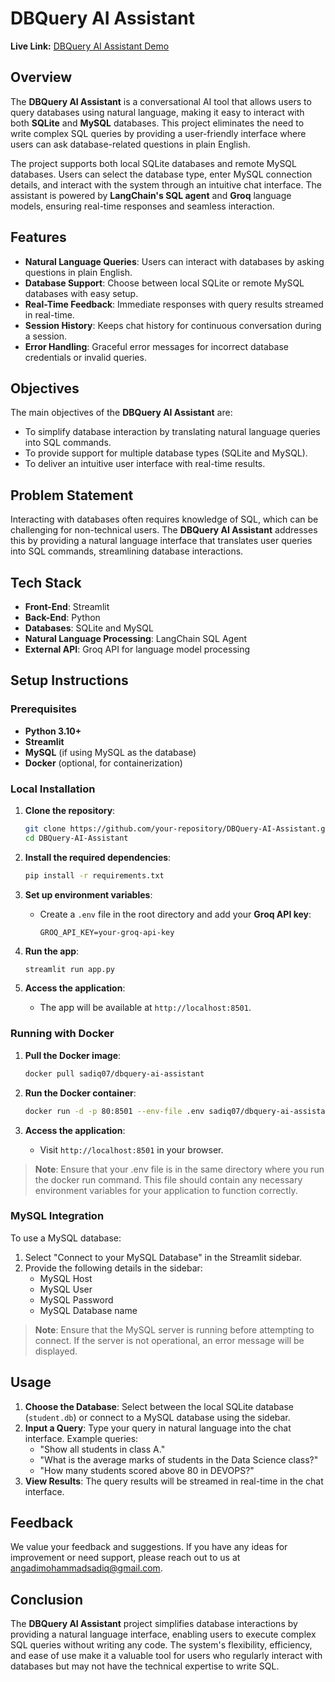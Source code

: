 # DBQuery AI Assistant

**Live Link:** [DBQuery AI Assistant Demo](https://dbquery-ai-assistant-3fv7fbxkd5kekeckwejuch.streamlit.app/)

## Overview

The **DBQuery AI Assistant** is a conversational AI tool that allows users to query databases using natural language, making it easy to interact with both **SQLite** and **MySQL** databases. This project eliminates the need to write complex SQL queries by providing a user-friendly interface where users can ask database-related questions in plain English.

The project supports both local SQLite databases and remote MySQL databases. Users can select the database type, enter MySQL connection details, and interact with the system through an intuitive chat interface. The assistant is powered by **LangChain's SQL agent** and **Groq** language models, ensuring real-time responses and seamless interaction.

## Features

- **Natural Language Queries**: Users can interact with databases by asking questions in plain English.
- **Database Support**: Choose between local SQLite or remote MySQL databases with easy setup.
- **Real-Time Feedback**: Immediate responses with query results streamed in real-time.
- **Session History**: Keeps chat history for continuous conversation during a session.
- **Error Handling**: Graceful error messages for incorrect database credentials or invalid queries.

## Objectives

The main objectives of the **DBQuery AI Assistant** are:
- To simplify database interaction by translating natural language queries into SQL commands.
- To provide support for multiple database types (SQLite and MySQL).
- To deliver an intuitive user interface with real-time results.

## Problem Statement

Interacting with databases often requires knowledge of SQL, which can be challenging for non-technical users. The **DBQuery AI Assistant** addresses this by providing a natural language interface that translates user queries into SQL commands, streamlining database interactions.

## Tech Stack

- **Front-End**: Streamlit
- **Back-End**: Python
- **Databases**: SQLite and MySQL
- **Natural Language Processing**: LangChain SQL Agent
- **External API**: Groq API for language model processing

## Setup Instructions

### Prerequisites

- **Python 3.10+**
- **Streamlit**
- **MySQL** (if using MySQL as the database)
- **Docker** (optional, for containerization)

### Local Installation

1. **Clone the repository**:
   ```bash
   git clone https://github.com/your-repository/DBQuery-AI-Assistant.git
   cd DBQuery-AI-Assistant


2. **Install the required dependencies**:
   ```bash
   pip install -r requirements.txt
   ```

3. **Set up environment variables**:
   - Create a `.env` file in the root directory and add your **Groq API key**:
     ```
     GROQ_API_KEY=your-groq-api-key
     ```

4. **Run the app**:
   ```bash
   streamlit run app.py
   ```

5. **Access the application**:
   - The app will be available at `http://localhost:8501`.


### Running with Docker

1. **Pull the Docker image**:
   ```bash
   docker pull sadiq07/dbquery-ai-assistant
   ```

2. **Run the Docker container**:
   ```bash
   docker run -d -p 80:8501 --env-file .env sadiq07/dbquery-ai-assistant
   ```

3. **Access the application**:
   - Visit `http://localhost:8501` in your browser.

> **Note**: Ensure that your .env file is in the same directory where you run the docker run command. This file should contain any necessary environment variables for your application to function correctly.

### MySQL Integration

To use a MySQL database:

1. Select "Connect to your MySQL Database" in the Streamlit sidebar.
2. Provide the following details in the sidebar:
   - MySQL Host
   - MySQL User
   - MySQL Password
   - MySQL Database name

> **Note**: Ensure that the MySQL server is running before attempting to connect. If the server is not operational, an error message will be displayed.

## Usage

1. **Choose the Database**: Select between the local SQLite database (`student.db`) or connect to a MySQL database using the sidebar.
2. **Input a Query**: Type your query in natural language into the chat interface. Example queries:
   - "Show all students in class A."
   - "What is the average marks of students in the Data Science class?"
   - "How many students scored above 80 in DEVOPS?"
3. **View Results**: The query results will be streamed in real-time in the chat interface.

## Feedback

We value your feedback and suggestions. If you have any ideas for improvement or need support, please reach out to us at angadimohammadsadiq@gmail.com.

## Conclusion

The **DBQuery AI Assistant** project simplifies database interactions by providing a natural language interface, enabling users to execute complex SQL queries without writing any code. The system's flexibility, efficiency, and ease of use make it a valuable tool for users who regularly interact with databases but may not have the technical expertise to write SQL.
